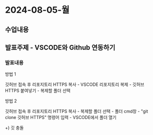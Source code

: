 # 2024-08-05-월

## 수업내용

## 발표주제 - VSCODE와 Github 연동하기

### 발표내용

방법 1

깃허브 접속 후 리포지토리 HTTPS 복사 - VSCODE 리포지토리 복제 - 깃허브 HTTPS 붙여넣기 - 복제할 폴더 선택

방법 2

깃허브 접속 후 리포지토리 HTTPS 복사 - 복제할 폴더 선택 - 폴더 cmd창 - "git clone 깃허브 HTTPS" 명령어 입력 - VSCODE에서 폴더 열기

+) 깃 충돌